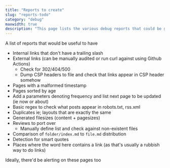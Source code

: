 ```yaml
---
title: "Reports to create"
slug: "reports-todo"
category: "debug"
maxwidth: true
description: "This page lists the various debug reports that could be generated as a reminder to myself"
---
```


A list of reports that would be useful to have

* Internal links that don't have a trailing slash
* External links (can be manually audited or run curl against using Github Actions)
  * Check for 302/404/500
  * Dump CSP headers to file and check that links appear in CSP header somehow
* Pages with a malformed timestamp
* Pages sorted by age
* Add a parameters denoting frequency and list next page to be updated (ie now or about)
* Basic regex to check what posts appear in robots.txt, rss.xml
* Duplicates ie; layouts that are exactly the same
* Generated filesizes (content + pagesizes)
* Reviews to port over
  * Manually define list and check against non-existent files
* Comparison of `folder/index.md` to `file.md` distribution
* Detection for smart quotes
* Places where the word here contains a link (as that's usually a rubbish way to do links)

Ideally, there'd be alerting on these pages too